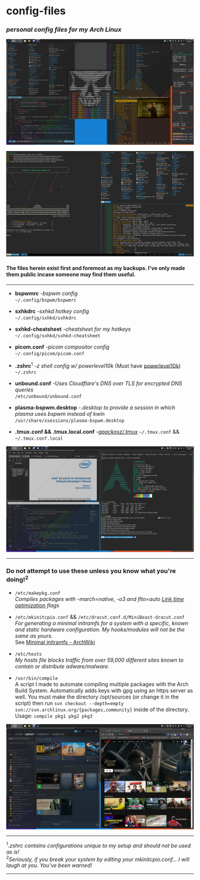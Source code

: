 # **config-files**
### *personal config files for my Arch Linux*

![desktop](screenshots/desktop.png)


![tmux](screenshots/tmux.png)

#### The files herein exist first and foremost as my backups. I've only made them public incase someone may find them useful.  
___
- **bspwmrc** *-bspwm config*  
`~/.config/bspwm/bspwmrc` 
 
- **sxhkdrc** *-sxhkd hotkey config*  
`~/.config/sxhkd/sxhkdrc`

- **sxhkd-cheatsheet** *-cheatsheet for my hotkeys*  
`~/.config/sxhkd/sxhkd-cheatsheet`

- **picom.conf** *-picom compositor config*  
`~/.config/picom/picom.conf`

- **.zshrc**<sup>1</sup> *-z shell config w/ powerlevel10k* (Must have [powerlevel10k](https://github.com/romkatv/powerlevel10k))    
`~/.zshrc`

- **unbound.conf** *-Uses Cloudflare's DNS over TLS for encrypted DNS queries*  
`/etc/unbound/unbound.conf`

- **plasma-bspwm.desktop** *-.desktop to provide a session in which plasma uses bspwm instead of kwin*  
`/usr/share/xsessions/plasma-bspwm.desktop`  

- **.tmux.conf && .tmux.local.conf** *-[gpackosz/.tmux](https://github.com/gpakosz/.tmux)*
`~/.tmux.conf` && `~/.tmux.conf.local`  

![desktop2](screenshots/desktop2.png)
___
### **Do not attempt to use these unless you know what you're doing!**<sup>2</sup>

- `/etc/makepkg.conf`  
*Compiles packages with -march=native, -o3 and flto=auto [Link time optimization](https://www.phoronix.com/scan.php?page=news_item&px=OpenSUSE-Tumbleweed-LTO) flags*

- `/etc/mkinitcpio.conf` && `/etc/dracut.conf.d/MiniBeast-dracut.conf`  
*For generating a minimal initramfs for a system with a specific, known and static hardware configuration. My hooks/modules will not be the same as yours.*   
See [Minimal initramfs - ArchWiki](https://wiki.archlinux.org/index.php/Minimal_initramfs)

- `/etc/hosts`  
*My hosts file blocks traffic from over 59,000 different sites known to contain or distribute adware/malware.*  

- `/usr/bin/compile`  
A script I made to automate compiling multiple packages with the Arch Build System. Automatically adds keys with gpg using an https server as well. You must make the directory /opt/sources (or change it in the script) then run `svn checkout --depth=empty svn://svn.archlinux.org/{packages,community}` inside of the directory.  
Usage: `compile pkg1 pkg2 pkg3`  

![desktop3](screenshots/desktop3.png)
___
<sup>1</sup>*.zshrc contains configurations unique to my setup and should not be used as is!*  
<sup>2</sup>*Seriously, if you break your system by editing your mkinitcpio.conf... I will laugh at you. You've been warned!*
___
